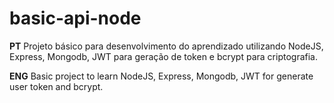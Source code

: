 # basic-api-node
**PT**
Projeto básico para desenvolvimento do aprendizado utilizando NodeJS, Express, Mongodb, JWT para geração de token e bcrypt para criptografia.

**ENG**
Basic project to learn NodeJS, Express, Mongodb, JWT for generate user token and bcrypt.
